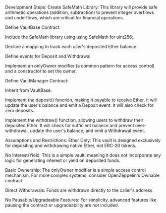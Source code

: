 Development Steps:
Create SafeMath Library: This library will provide safe arithmetic operations (addition, subtraction) to prevent integer overflows and underflows, which are critical for financial operations.

Define VaultBase Contract:

Include the SafeMath library using using SafeMath for uint256;.

Declare a mapping to track each user's deposited Ether balance.

Define events for Deposit and Withdrawal.

Implement an onlyOwner modifier (a common pattern for access control) and a constructor to set the owner.

Define VaultManager Contract:

Inherit from VaultBase.

Implement the deposit() function, making it payable to receive Ether. It will update the user's balance and emit a Deposit event. It will also check for zero deposits.

Implement the withdraw() function, allowing users to withdraw their deposited Ether. It will check for sufficient balance and prevent over-withdrawal, update the user's balance, and emit a Withdrawal event.

Assumptions and Restrictions:
Ether Only: This vault is designed exclusively for depositing and withdrawing native Ether, not ERC-20 tokens.

No Interest/Yield: This is a simple vault, meaning it does not incorporate any logic for generating interest or yield on deposited funds.

Basic Ownership: The onlyOwner modifier is a simple access control mechanism. For more complex systems, consider OpenZeppelin's Ownable contract.

Direct Withdrawals: Funds are withdrawn directly to the caller's address.

No Pausable/Upgradeable Features: For simplicity, advanced features like pausing the contract or upgradeability are not included.
